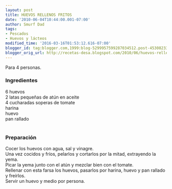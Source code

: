 ```yaml
---
layout: post
title: HUEVOS RELLENOS FRITOS
date: '2010-06-04T10:44:00.001-07:00'
author: Smurf Dad
tags:
- Pescados
- Huevos y lácteos
modified_time: '2016-03-16T01:53:12.616-07:00'
blogger_id: tag:blogger.com,1999:blog-5299957599287034512.post-4530823368816091642
blogger_orig_url: http://recetas-desa.blogspot.com/2010/06/huevos-rellenos-fritos.html
---
```


Para 4 personas.<br /><h3>Ingredientes</h3>6 huevos<br />2 latas pequeñas de atún en aceite<br />4 cucharadas soperas de tomate<br />harina<br />huevo<br />pan rallado<br /><br /><h3>Preparación</h3>Cocer los huevos con agua, sal y vinagre.<br />Una vez cocidos y fríos, pelarlos y cortarlos por la mitad, extrayendo la yema.<br />Picar la yema junto con el atún y mezclar bien con el tomate.<br />Rellenar con esta farsa los huevos, pasarlos por harina, huevo y pan rallado y freírlos.<br />Servir un huevo y medio por persona.